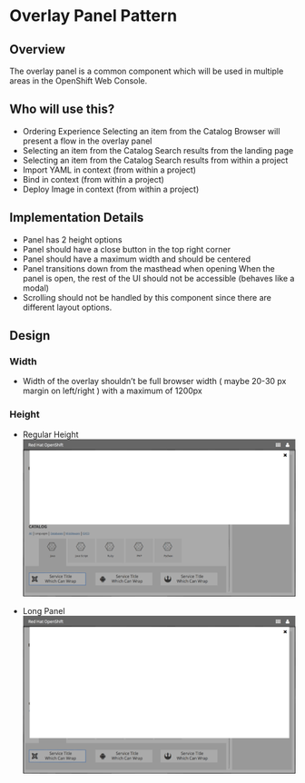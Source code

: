 # Overlay Panel Pattern

## Overview

The overlay panel is a common component which will be used in multiple areas in the OpenShift Web Console.

## Who will use this?
- Ordering Experience
Selecting an item from the Catalog Browser will present a flow in the overlay panel
- Selecting an item from the Catalog Search results from the landing page
- Selecting an item from the Catalog Search results from within a project
- Import YAML in context (from within a project)
- Bind in context (from within a project)
- Deploy  Image in context (from within a project)


## Implementation Details
- Panel has 2 height options
- Panel should have a close button in the top right corner
- Panel should have a maximum width and should be centered
- Panel transitions down from the masthead when opening
When the panel is open, the rest of the UI should not be accessible (behaves like a modal)
- Scrolling should not be handled by this component since there are different layout options.


## Design

### Width
- Width of the overlay shouldn’t be full browser width ( maybe 20-30 px margin on left/right ) with a maximum of 1200px

### Height
- Regular Height
![template](img/overlay-panel.png)

- Long Panel
![template](img/overlay-panel-long.png)
